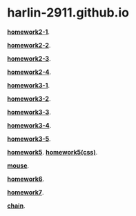 # harlin-2911.github.io

[**homework2-1**](https://harlin-2911.github.io/homework2-1.html).


[**homework2-2**](https://harlin-2911.github.io/homework2-2.html). 


[**homework2-3**](https://harlin-2911.github.io/homework2-3.html). 


[**homework2-4**](https://harlin-2911.github.io/homework2-4.html). 


[**homework3-1**](https://harlin-2911.github.io/homework3-1.png). 


[**homework3-2**](https://harlin-2911.github.io/homework3-2.PNG). 


[**homework3-3**](https://harlin-2911.github.io/homework3-3(1).png). 


[**homework3-4**](https://harlin-2911.github.io/homework3-4(1).png). 


[**homework3-5**](https://harlin-2911.github.io/homework3-5.png). 


[**homework5**](https://harlin-2911.github.io/homework5.html). 
[**homework5(css)**](https://harlin-2911.github.io/homework5.css). 


[**mouse**](https://harlin-2911.github.io/mouse.html). 


[**homework6**](https://harlin-2911.github.io/homework6.html).

[**homework7**](https://harlin-2911.github.io/homework7.html).


[**chain**](https://harlin-2911.github.io/chain/chain.html).
